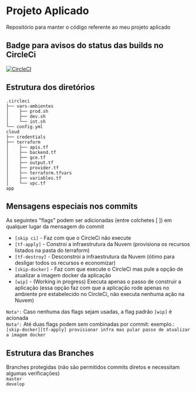 # Projeto Aplicado
Repositório para manter o código referente ao meu projeto aplicado

## Badge para avisos do status das builds no CircleCi

[![CircleCI](https://circleci.com/gh/dodopontocom/projeto-aplicado/tree/develop.svg?style=svg)](https://circleci.com/gh/dodopontocom/projeto-aplicado/tree/develop)

## Estrutura dos diretórios

```
.circleci
├── vars-ambientes
│    ├── prod.sh
│    ├── dev.sh
│    └── int.sh
└── config.yml
cloud
├── credentials
├── terraform
│    ├── apis.tf
│    ├── backend.tf
│    ├── gce.tf
│    ├── output.tf
│    ├── provider.tf
│    ├── terraform.tfvars
│    ├── variables.tf
│    └── vpc.tf
app
```

## Mensagens especiais nos commits

As seguintes "flags" podem ser adicionadas (entre colchetes [ ]) em qualquer lugar da mensagem do commit  
- `[skip ci]` - Faz com que o CircleCi não execute  
- `[tf-apply]` - Constroi a infraestrutura da Nuvem (provisiona os recursos listados na pasta do terraform)  
- `[tf-destroy]` - Desconstroi a infraestrutura da Nuvem (ótimo para desligar todos os recursos e economizar)  
- `[skip-docker]` - Faz com que execute o CircleCi mas pule a opção de atualizar a imagem docker da aplicação  
- `[wip]` - (Working in progress) Executa apenas o passo de construir a aplicação (essa opção faz com que a aplicação rode apenas no ambiente pre estabelecido no CircleCi, não executa nenhuma ação na Nuvem)

`Nota¹:` Caso nenhuma das flags sejam usadas, a flag padrão `[wip]` é acionada  
`Nota²:` Até duas flags podem sem combinadas por commit: exemplo.: `[skip-docker][tf-apply] provisionar infra mas pular passo de atualizar a imagem docker`  

## Estrutura das Branches

Branches protegidas (não são permitidos commits diretos e necessitam algumas verificações)  
`master`  
`develop`
